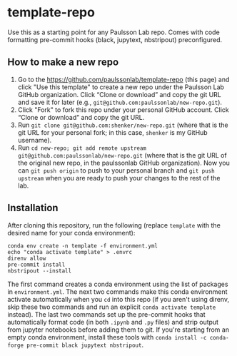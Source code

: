 # template-repo
Use this as a starting point for any Paulsson Lab repo. Comes with code formatting pre-commit hooks (black, jupytext, nbstripout) preconfigured.

## How to make a new repo
1. Go to the https://github.com/paulssonlab/template-repo (this page) and click "Use this template" to create a new repo under the Paulsson Lab GitHub organization. Click “Clone or download” and copy the git URL and save it for later (e.g., `git@github.com:paulssonlab/new-repo.git`).
2. Click "Fork" to fork this repo under your personal GitHub account. Click “Clone or download” and copy the git URL.
3. Run `git clone git@github.com:shenker/new-repo.git` (where that is the git URL for your personal fork; in this case, `shenker` is my GitHub username).
4. Run `cd new-repo; git add remote upstream git@github.com:paulssonlab/new-repo.git` (where that is the git URL of the original new repo, in the paulssonlab GitHub organization). Now you can `git push origin` to push to your personal branch and `git push upstream` when you are ready to push your changes to the rest of the lab.

## Installation
After cloning this repository, run the following (replace `template` with the desired name for your conda environment):
```
conda env create -n template -f environment.yml
echo "conda activate template" > .envrc
direnv allow
pre-commit install
nbstripout --install
```

The first command creates a conda environment using the list of packages in `environment.yml`. The next two commands make this conda environment activate automatically when you `cd` into this repo (if you aren't using direnv, skip these two commands and run an explicit `conda activate template` instead). The last two commands set up the pre-commit hooks that automatically format code (in both `.ipynb` and `.py` files) and strip output from jupyter notebooks before adding them to git. If you're starting from an empty conda environment, install these tools with `conda install -c conda-forge pre-commit black jupytext nbstripout`.
